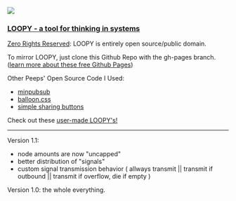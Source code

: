 ![](https://i.imgur.com/S8c7E8o.gif)

### [LOOPY - a tool for thinking in systems](http://ncase.me/loopy/)

[Zero Rights Reserved](http://creativecommons.org/publicdomain/zero/1.0/): 
LOOPY is entirely open source/public domain.

To mirror LOOPY, just clone this Github Repo with the gh-pages branch.    
([learn more about these free Github Pages](https://pages.github.com/))

Other Peeps' Open Source Code I Used:
- [minpubsub](https://github.com/daniellmb/MinPubSub)
- [balloon.css](https://kazzkiq.github.io/balloon.css/)
- [simple sharing buttons](https://simplesharingbuttons.com/)

Check out these [user-made LOOPY's!](http://ncase.me/loopy/v1.1/pages/examples)

---

Version 1.1:    
- node amounts are now "uncapped"    
- better distribution of "signals"
- custom signal transmission behavior ( allways transmit || transmit if outbound || transmit if overflow, die if empty )

Version 1.0: the whole everything.

